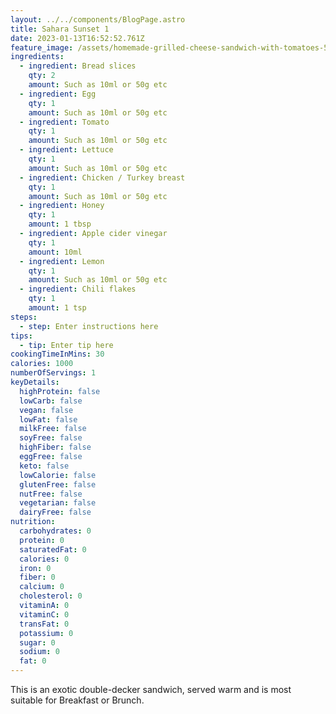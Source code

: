 ```yaml
---
layout: ../../components/BlogPage.astro
title: Sahara Sunset 1
date: 2023-01-13T16:52:52.761Z
feature_image: /assets/homemade-grilled-cheese-sandwich-with-tomatoes-500x500.png
ingredients:
  - ingredient: Bread slices
    qty: 2
    amount: Such as 10ml or 50g etc
  - ingredient: Egg
    qty: 1
    amount: Such as 10ml or 50g etc
  - ingredient: Tomato
    qty: 1
    amount: Such as 10ml or 50g etc
  - ingredient: Lettuce
    qty: 1
    amount: Such as 10ml or 50g etc
  - ingredient: Chicken / Turkey breast
    qty: 1
    amount: Such as 10ml or 50g etc
  - ingredient: Honey
    qty: 1
    amount: 1 tbsp
  - ingredient: Apple cider vinegar
    qty: 1
    amount: 10ml
  - ingredient: Lemon
    qty: 1
    amount: Such as 10ml or 50g etc
  - ingredient: Chili flakes
    qty: 1
    amount: 1 tsp
steps:
  - step: Enter instructions here
tips:
  - tip: Enter tip here
cookingTimeInMins: 30
calories: 1000
numberOfServings: 1
keyDetails:
  highProtein: false
  lowCarb: false
  vegan: false
  lowFat: false
  milkFree: false
  soyFree: false
  highFiber: false
  eggFree: false
  keto: false
  lowCalorie: false
  glutenFree: false
  nutFree: false
  vegetarian: false
  dairyFree: false
nutrition:
  carbohydrates: 0
  protein: 0
  saturatedFat: 0
  calories: 0
  iron: 0
  fiber: 0
  calcium: 0
  cholesterol: 0
  vitaminA: 0
  vitaminC: 0
  transFat: 0
  potassium: 0
  sugar: 0
  sodium: 0
  fat: 0
---
```

T﻿his is an exotic double-decker sandwich, served warm and is most suitable for Breakfast or Brunch.